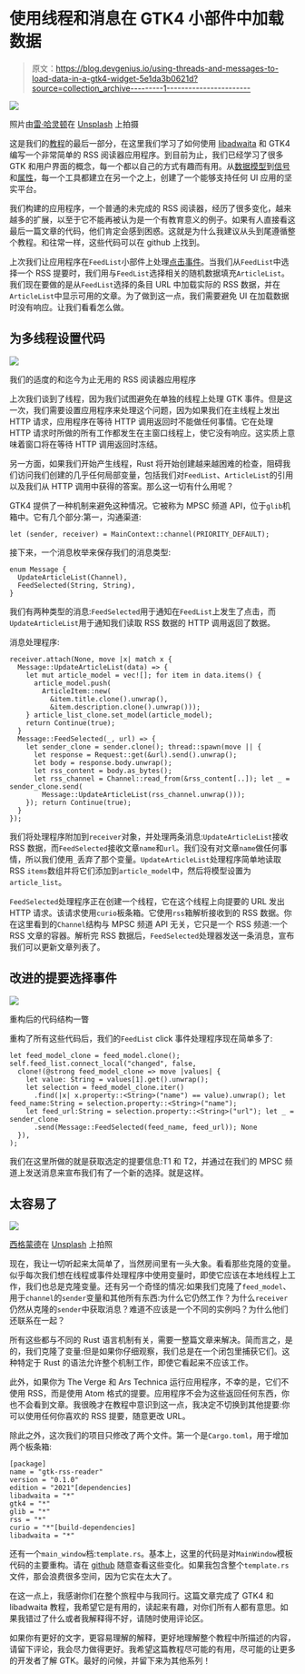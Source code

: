 # 使用线程和消息在 GTK4 小部件中加载数据

> 原文：<https://blog.devgenius.io/using-threads-and-messages-to-load-data-in-a-gtk4-widget-5e1da3b0621d?source=collection_archive---------1----------------------->

![](img/32101adf1429718c91c1f70cb1e1e03e.png)

照片由[雷·哈灵顿](https://unsplash.com/@raymondo600?utm_source=medium&utm_medium=referral)在 [Unsplash](https://unsplash.com?utm_source=medium&utm_medium=referral) 上拍摄

这是我们的[教程](/initial-setup-for-a-gtk4-app-with-libadwaita-in-rust-using-vscode-b6f8c127a75e)的最后一部分，在这里我们学习了如何使用 [libadwaita](/using-the-libadwaita-leaflet-widget-for-a-responsive-gtk4-ui-in-rust-73bbc2f4025) 和 GTK4 编写一个非常简单的 RSS 阅读器应用程序。到目前为止，我们已经学习了很多 GTK 和用户界面的概念，每一个都以自己的方式有趣而有用。从[数据模型](/using-models-to-bind-data-to-gtk4-custom-widgets-in-rust-379dd9d1bf4d)到[信号](/event-handling-for-gtk4-widgets-in-rust-d3c3f89b092f)和[属性](/adding-properties-to-custom-gtk4-widgets-in-rust-67d4bbed8b08)，每一个工具都建立在另一个之上，创建了一个能够支持任何 UI 应用的坚实平台。

我们构建的应用程序，一个普通的未完成的 RSS 阅读器，经历了很多变化，越来越多的扩展，以至于它不能再被认为是一个有教育意义的例子。如果有人直接看这最后一篇文章的代码，他们肯定会感到困惑。这就是为什么我建议从头到尾遵循整个教程。和往常一样，这些代码可以在 github 上找到。

上次我们让应用程序在`FeedList`小部件上处理[点击事件](/event-handling-for-gtk4-widgets-in-rust-d3c3f89b092f)。当我们从`FeedList`中选择一个 RSS 提要时，我们用与`FeedList`选择相关的随机数据填充`ArticleList`。我们现在要做的是从`FeedList`选择的条目 URL 中加载实际的 RSS 数据，并在`ArticleList`中显示可用的文章。为了做到这一点，我们需要避免 UI 在加载数据时没有响应。让我们看看怎么做。

## 为多线程设置代码

![](img/1b5a6038c56b23e9be833fccf75299e5.png)

我们的适度的和迄今为止无用的 RSS 阅读器应用程序

上次我们谈到了线程，因为我们试图避免在单独的线程上处理 GTK 事件。但是这一次，我们需要设置应用程序来处理这个问题，因为如果我们在主线程上发出 HTTP 请求，应用程序在等待 HTTP 调用返回时不能做任何事情。它在处理 HTTP 请求时所做的所有工作都发生在主窗口线程上，使它没有响应。这实质上意味着窗口将在等待 HTTP 调用返回时冻结。

另一方面，如果我们开始产生线程，Rust 将开始创建越来越困难的检查，阻碍我们访问我们创建的几乎任何局部变量，包括我们对`FeedList`、`ArticleList`的引用以及我们从 HTTP 调用中获得的答案。那么这一切有什么用呢？

GTK4 提供了一种机制来避免这种情况。它被称为 MPSC 频道 API，位于`glib`机箱中。它有几个部分:第一，沟通渠道:

```
let (sender, receiver) = MainContext::channel(PRIORITY_DEFAULT);
```

接下来，一个消息枚举来保存我们的消息类型:

```
enum Message {
  UpdateArticleList(Channel),
  FeedSelected(String, String),
}
```

我们有两种类型的消息:`FeedSelected`用于通知在`FeedList`上发生了点击，而`UpdateArticleList`用于通知我们读取 RSS 数据的 HTTP 调用返回了数据。

消息处理程序:

```
receiver.attach(None, move |x| match x {
  Message::UpdateArticleList(data) => {
    let mut article_model = vec![]; for item in data.items() {
      article_model.push(
        ArticleItem::new(
          &item.title.clone().unwrap(),    
          &item.description.clone().unwrap()));
    } article_list_clone.set_model(article_model);
    return Continue(true);
  }
  Message::FeedSelected(_, url) => {
    let sender_clone = sender.clone(); thread::spawn(move || {
      let response = Request::get(&url).send().unwrap();
      let body = response.body.unwrap();
      let rss_content = body.as_bytes();
      let rss_channel = Channel::read_from(&rss_content[..]); let _ = sender_clone.send(
        Message::UpdateArticleList(rss_channel.unwrap()));
    }); return Continue(true);
  }
});
```

我们将处理程序附加到`receiver`对象，并处理两条消息:`UpdateArticleList`接收 RSS 数据，而`FeedSelected`接收文章`name`和`url`。我们没有对文章`name`做任何事情，所以我们使用`_`丢弃了那个变量。`UpdateArticleList`处理程序简单地读取 RSS `items`数组并将它们添加到`article_model`中，然后将模型设置为`article_list`。

`FeedSelected`处理程序正在创建一个线程，它在这个线程上向提要的 URL 发出 HTTP 请求。该请求使用`curio`板条箱。它使用`rss`箱解析接收到的 RSS 数据。你在这里看到的`Channel`结构与 MPSC 频道 API 无关，它只是一个 RSS 频道:一个 RSS 文章的容器。解析完 RSS 数据后，`FeedSelected`处理器发送一条消息，宣布我们可以更新文章列表了。

## 改进的提要选择事件

![](img/b1f0499dcc025c8519dd4ba53aa73aa1.png)

重构后的代码结构一瞥

重构了所有这些代码后，我们的`FeedList` click 事件处理程序现在简单多了:

```
let feed_model_clone = feed_model.clone();
self.feed_list.connect_local("changed", false, 
  clone!(@strong feed_model_clone => move |values| {
    let value: String = values[1].get().unwrap();
    let selection = feed_model_clone.iter()
      .find(|x| x.property::<String>("name") == value).unwrap(); let feed_name:String = selection.property::<String>("name");
    let feed_url:String = selection.property::<String>("url"); let _ = sender_clone
      .send(Message::FeedSelected(feed_name, feed_url)); None
  }),
);
```

我们在这里所做的就是获取选定的提要信息:T1 和 T2，并通过在我们的 MPSC 频道上发送消息来宣布我们有了一个新的选择。就是这样。

## 太容易了

![](img/c17a525c053bcef6a4e1e57001cbe97e.png)

[西格蒙德](https://unsplash.com/@sigmund?utm_source=medium&utm_medium=referral)在 [Unsplash](https://unsplash.com?utm_source=medium&utm_medium=referral) 上拍照

现在，我让一切听起来太简单了，当然房间里有一头大象。看看那些克隆的变量。似乎每次我们想在线程或事件处理程序中使用变量时，即使它应该在本地线程上工作，我们也总是克隆变量。还有另一个奇怪的情况:如果我们克隆了`feed_model`、用于`channel`的`sender`变量和其他所有东西:为什么它仍然工作？为什么`receiver`仍然从克隆的`sender`中获取消息？难道不应该是一个不同的实例吗？为什么他们还联系在一起？

所有这些都与不同的 Rust 语言机制有关，需要一整篇文章来解决。简而言之，是的，我们克隆了变量:但是如果你仔细观察，我们总是在一个闭包里捕获它们。这种特定于 Rust 的语法允许整个机制工作，即使它看起来不应该工作。

此外，如果你为 The Verge 和 Ars Technica 运行应用程序，不幸的是，它们不使用 RSS，而是使用 Atom 格式的提要。应用程序不会为这些返回任何东西，你也不会看到文章。我很晚才在教程中意识到这一点，我决定不切换到其他提要:你可以使用任何你喜欢的 RSS 提要，随意更改 URL。

除此之外，这次我们的项目只修改了两个文件。第一个是`Cargo.toml`，用于增加两个板条箱:

```
[package]
name = "gtk-rss-reader"
version = "0.1.0"
edition = "2021"[dependencies]
libadwaita = "*"
gtk4 = "*"
glib = "*"
rss = "*"
curio = "*"[build-dependencies]
libadwaita = "*"
```

还有一个`main_window`档:`template.rs`。基本上，这里的代码是对`MainWindow`模板代码的主要重构。请在 [github](https://github.com/raduzaharia-medium/gtk-rss-reader-threads) 随意查看这些变化。如果我包含整个`template.rs`文件，那会浪费很多空间，因为它实在太大了。

在这一点上，我感谢你们在整个旅程中与我同行。这篇文章完成了 GTK4 和 libadwaita 教程，我希望它是有用的，读起来有趣，对你们所有人都有意思。如果我错过了什么或者我解释得不好，请随时使用评论区。

如果你有更好的文字，更容易理解的解释，更好地理解整个教程中所描述的内容，请留下评论，我会尽力做得更好。我希望这篇教程尽可能的有用，尽可能的让更多的开发者了解 GTK。最好的问候，并留下来为其他系列！